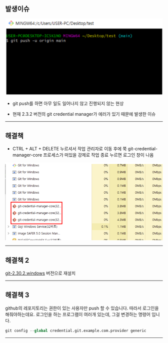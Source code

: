 ## **발생이슈**

![image-20210625215605621](210625_GiHub_push_issue.assets/image-20210625215605621.png)

- git push를 하면 아무 일도 일어나지 않고 진행되지 않는 현상

- 현재 2.3.2 버전의 git credential manager가 에러가 있기 때문에 발생한 이슈

---

## **해결책**

- CTRL + ALT + DELETE 누르셔서 작업 관리자로 이동 후에 쭉  git-credential-manager-core 프로세스가 떠있을 강제로 작업 종료 누르면 로그인 창이 나옴

![image-20210625215705553](210625_GiHub_push_issue.assets/image-20210625215705553.png)

---

## **해결책 2**

[git-2.30.2.windows](http://git-2.30.2.windows) 버전으로 재설치

---

## **해결책 3**

github의 레포지토리는 권한이 있는 사용자만 push 할 수 있습니다. 따라서 로그인을 해줘야하는데요. 로그인을 하는 프로그램이 여러개 있는데, 그걸 변경하는 명령어 입니다.

```python
git config --global credential.git.example.com.provider generic
```

---

